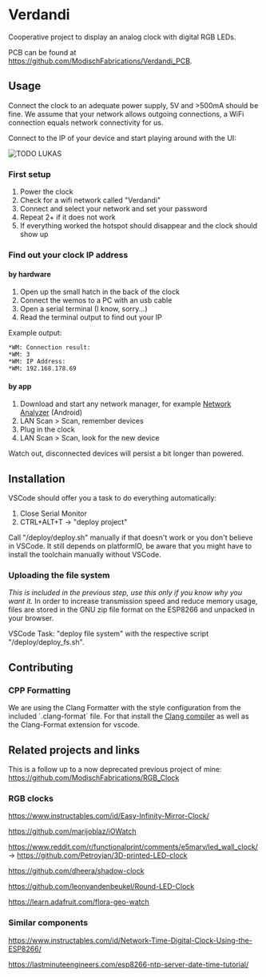 # Verdandi
Cooperative project to display an analog clock with digital RGB LEDs.

PCB can be found at https://github.com/ModischFabrications/Verdandi_PCB.

## Usage
Connect the clock to an adequate power supply, 5V and >500mA should be fine. 
We assume that your network allows outgoing connections, a WiFi connection equals 
network connectivity for us.

Connect to the IP of your device and start playing around with the UI:

![TODO LUKAS]()

### First setup
1. Power the clock
2. Check for a wifi network called "Verdandi"
3. Connect and select your network and set your password
4. Repeat 2+ if it does not work
5. If everything worked the hotspot should disappear and the clock should show up

### Find out your clock IP address
#### by hardware
1. Open up the small hatch in the back of the clock
1. Connect the wemos to a PC with an usb cable
1. Open a serial terminal (I know, sorry...)
1. Read the terminal output to find out your IP

Example output:
```
*WM: Connection result: 
*WM: 3
*WM: IP Address:
*WM: 192.168.178.69
```

#### by app
1. Download and start any network manager, for example [Network Analyzer](https://play.google.com/store/apps/details?id=net.techet.netanalyzerlite.an) (Android)
1. LAN Scan > Scan, remember devices
1. Plug in the clock
1. LAN Scan > Scan, look for the new device

Watch out, disconnected devices will persist a bit longer than powered.

## Installation
VSCode should offer you a task to do everything automatically:
1. Close Serial Monitor
2. CTRL+ALT+T -> "deploy project"

Call "/deploy/deploy.sh" manually if that doesn't work or you don't believe in VSCode.
It still depends on platformIO, be aware that you might have to install the toolchain manually without VSCode.

### Uploading the file system
*This is included in the previous step, use this only if you know why you want it.*
In order to increase transmission speed and reduce memory usage, files are stored in the GNU zip file format on the ESP8266 and unpacked in your browser. 

VSCode Task: "deploy file system" with the respective script "/deploy/deploy_fs.sh". 

## Contributing
### CPP Formatting
We are using the Clang Formatter with the style configuration from the included ´.clang-format´ file. For that install the [Clang compiler](https://github.com/nextcloud/desktop/wiki) as well as the Clang-Format extension for vscode.

## Related projects and links

This is a follow up to a now deprecated previous project of mine: https://github.com/ModischFabrications/RGB_Clock

### RGB clocks
https://www.instructables.com/id/Easy-Infinity-Mirror-Clock/

https://github.com/marijoblaz/iOWatch

https://www.reddit.com/r/functionalprint/comments/e5marv/led_wall_clock/ -> https://github.com/Petrovjan/3D-printed-LED-clock

https://github.com/dheera/shadow-clock

https://github.com/leonvandenbeukel/Round-LED-Clock

https://learn.adafruit.com/flora-geo-watch

### Similar components

https://www.instructables.com/id/Network-Time-Digital-Clock-Using-the-ESP8266/

https://lastminuteengineers.com/esp8266-ntp-server-date-time-tutorial/


